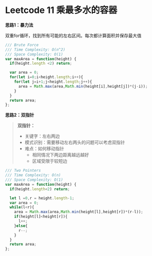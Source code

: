 # Leetcode 11 乘最多水的容器


**思路1：暴力法**

双重for循环，找到所有可能的左右区间。每次都计算面积并保存最大值

```js
/// Brute Force
/// Time Complexity: O(n^2)
/// Space Complexity: O(1)
var maxArea = function(height) {
  if(height.length <2) return;

  var area = 0;
  for(let i=0;i<height.length;i++){
    for(let j=i+1;j<height.length;j++){
      area = Math.max(area,Math.min(height[i],height[j])*(j-i));
    }
  }
  return area;
};
```

**思路2：双指针**

> **双指针：**
> - 关键字：左右两边
> - 模式识别：需要移动左右两头的问题可以考虑双指针
> - 难点：如何移动指针
>   - 相同情况下两边距离越远越好
>   - 区域受限于较短边

```js
/// Two Pointers
/// Time Complexity: O(n)
/// Space Complexity: O(1)
var maxArea = function(height) {
  if(height.length<2) return;

  let l =0,r = height.length-1;
  var area = 0;
  while(l<r){
    area = Math.max(area,Math.min(height[l],height[r])*(r-l));
    if(height[l]<height[r]){
      l++;
    }else{
      r--;
    }
  }
  return area;
};
```

